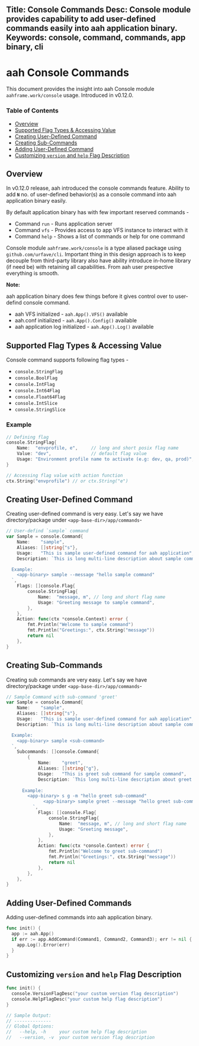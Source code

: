 Title: Console Commands
Desc: Console module provides capability to add user-defined commands easily into aah application binary.
Keywords: console, command, commands, app binary, cli
---
# aah Console Commands

This document provides the insight into aah Console module  `aahframe.work/console` usage. Introduced in <span class="badge lb-sm">v0.12.0</span>.

### Table of Contents

  * [Overview](#overview)
  * [Supported Flag Types & Accessing Value](#supported-flag-types-accessing-value)
  * [Creating User-Defined Command](#creating-user-defined-command)
  * [Creating Sub-Commands](#creating-sub-commands)
  * [Adding User-Defined Command](#adding-user-defined-commands)
  * [Customizing `version` and `help` Flag Description](#customizing-version-and-help-flag-description)

## Overview

In <span class="badge lb-sm">v0.12.0</span> release, aah introduced the console commands feature. Ability to add **`N`** no. of user-defined behavior(s) as a console command into aah application binary easily. 

By default application binary has with few important reserved commands - 

  * Command `run` - Runs application server 
  * Command `vfs` - Provides access to app VFS instance to interact with it
  * Command `help` - Shows a list of commands or help for one command

Console module `aahframe.work/console` is a type aliased package using `github.com/urfave/cli`. Important thing in this design approach is to keep decouple from third-party library also have ability introduce in-home library (if need be) with retaining all capabilities. From aah user prespective everything is smooth.

<div class="alert alert-info-blue">
<p><strong>Note:</strong></p>
<p>aah application binary does few things before it gives control over to user-defind console command.
<ul>
<li>aah VFS initialized - <code>aah.App().VFS()</code> available</li>
<li>aah.conf initialized - <code>aah.App().Config()</code> available</li>
<li>aah application log initialized - <code>aah.App().Log()</code> available</li>
</p>
</div>

## Supported Flag Types & Accessing Value

Console command supports following flag types -

  * `console.StringFlag`
  * `console.BoolFlag`
  * `console.IntFlag`
  * `console.Int64Flag`
  * `console.Float64Flag`
  * `console.IntSlice`
  * `console.StringSlice`

### Example

```go
// Defining flag
console.StringFlag{
    Name:  "envprofile, e",     // long and short posix flag name
    Value: "dev",               // default flag value
    Usage: "Environment profile name to activate (e.g: dev, qa, prod)",
}

// Accessing flag value with action function
ctx.String("envprofile") // or ctx.String("e")
```

## Creating User-Defined Command

Creating user-defined command is very easy. Let's say we have directory/package under `<app-base-dir>/app/commands`-

```go
// User-defind `sample` command
var Sample = console.Command{
	Name:    "sample",
	Aliases: []string{"s"},
	Usage:   "This is sample user-defined command for aah application",
	Description: `This is long multi-line description about sample command

  Example:
    <app-binary> sample --message "hello sample command"
  `,
	Flags: []console.Flag{
		console.StringFlag{
			Name:  "message, m", // long and short flag name
			Usage: "Greeting message to sample command",
		},
	},
	Action: func(ctx *console.Context) error {
		fmt.Println("Welcome to sample command")
		fmt.Println("Greetings:", ctx.String("message"))
		return nil
	},
}
```

## Creating Sub-Commands

Creating sub commands are very easy. Let's say we have directory/package under `<app-base-dir>/app/commands`-

```go
// Sample Command with sub-command 'greet'
var Sample = console.Command{
	Name:    "sample",
	Aliases: []string{"s"},
	Usage:   "This is sample user-defined command for aah application",
	Description: `This is long multi-line description about sample command

  Example:
    <app-binary> sample <sub-command>
  `,
	Subcommands: []console.Command{
		{
			Name:    "greet",
			Aliases: []string{"g"},
			Usage:   "This is greet sub command for sample command",
			Description: `This long multi-line description about greet sub-command.
		
      Example:
        <app-binary> s g -m "hello greet sub-command"
			  <app-binary> sample greet --message "hello greet sub-command"
		  `,
			Flags: []console.Flag{
				console.StringFlag{
					Name:  "message, m", // long and short flag name
					Usage: "Greeting message",
				},
			},
			Action: func(ctx *console.Context) error {
				fmt.Println("Welcome to greet sub-command")
				fmt.Println("Greetings:", ctx.String("message"))
				return nil
			},
		},
	},
}
```

## Adding User-Defined Commands

Adding user-defined commands into aah application binary.

```go
func init() {
  app := aah.App()
  if err := app.AddCommand(Command1, Command2, Command3); err != nil {
    app.Log().Error(err)
  }
}
```

## Customizing `version` and `help` Flag Description

```go
func init() {
  console.VersionFlagDesc("your custom version flag description")
  console.HelpFlagDesc("your custom help flag description")
}

// Sample Output:
// --------------
// Global Options:
//   --help, -h     your custom help flag description
//   --version, -v  your custom version flag description
```